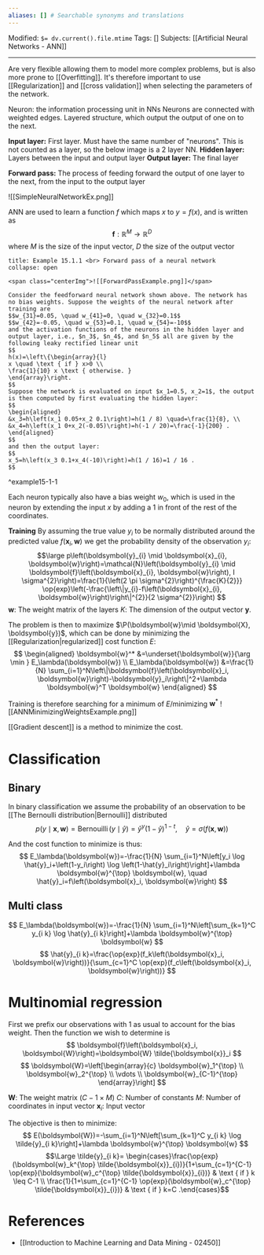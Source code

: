 ```yaml
---
aliases: [] # Searchable synonyms and translations
---
```

Modified: `$= dv.current().file.mtime`
Tags: []
Subjects: [[Artificial Neural Networks - ANN]]
****

Are very flexible allowing them to model more complex problems, but is also more prone to [[Overfitting]]. It's therefore important to use [[Regularization]] and [[cross validation]] when selecting the parameters of the network.

Neuron: the information processing unit in NNs
Neurons are connected with weighted edges.
Layered structure, which output the output of one on to the next.

**Input layer:** First layer. Must have the same number of "neurons". This is not counted as a layer, so the below image is a 2 layer NN.
**Hidden layer:** Layers between the input and output layer
**Output layer:** The final layer

**Forward pass:** The process of feeding forward the output of one layer to the next, from the input to the output layer

<span class="centerImg">![[SimpleNeuralNetworkEx.png]]</span>

ANN are used to learn a function $f$ which maps $x$ to $y=f(x)$, and is written as
$$
\boldsymbol{f}: \mathbb{R}^M \rightarrow \mathbb{R}^D
$$
where $M$ is the size of the input vector, $D$ the size of the output vector

````ad-example
title: Example 15.1.1 <br> Forward pass of a neural network
collapse: open

<span class="centerImg">![[ForwardPassExample.png]]</span>

Consider the feedforward neural network shown above. The network has no bias weights. Suppose the weights of the neural network after training are
$$w_{31}=0.05, \quad w_{41}=0, \quad w_{32}=0.1$$
$$w_{42}=-0.05, \quad w_{53}=0.1, \quad w_{54}=-10$$
and the activation functions of the neurons in the hidden layer and output layer, i.e., $n_3$, $n_4$, and $n_5$ all are given by the following leaky rectified linear unit
$$
h(x)=\left\{\begin{array}{l}
x \quad \text { if } x>0 \\
\frac{1}{10} x \text { otherwise. }
\end{array}\right.
$$
Suppose the network is evaluated on input $x_1=0.5, x_2=1$, the output is then computed by first evaluating the hidden layer:
$$
\begin{aligned}
&x_3=h\left(x_1 0.05+x_2 0.1\right)=h(1 / 8) \quad=\frac{1}{8}, \\
&x_4=h\left(x_1 0+x_2(-0.05)\right)=h(-1 / 20)=\frac{-1}{200} .
\end{aligned}
$$
and then the output layer:
$$
x_5=h\left(x_3 0.1+x_4(-10)\right)=h(1 / 16)=1 / 16 .
$$

````
^example15-1-1

Each neuron typically also have a bias weight $w_{0}$, which is used in the neuron by extending the input $x$ by adding a 1 in front of the rest of the coordinates.

**Training**
By assuming the true value $y_{i}$ to be normally distributed around the predicted value $f(\boldsymbol{x}_{i},\boldsymbol{w})$ we get the probability density of the observation $y_{i}$:
$$\large
p\left(\boldsymbol{y}_{i} \mid \boldsymbol{x}_{i}, \boldsymbol{w}\right)=\mathcal{N}\left(\boldsymbol{y}_{i} \mid \boldsymbol{f}\left(\boldsymbol{x}_{i}, \boldsymbol{w}\right), I \sigma^{2}\right)=\frac{1}{\left(2 \pi \sigma^{2}\right)^{\frac{K}{2}}} \op{exp}\left(-\frac{\left\|y_{i}-f\left(\boldsymbol{x}_{i}, \boldsymbol{w}\right)\right\|^{2}}{2 \sigma^{2}}\right)
$$
$\boldsymbol{w}:$ The weight matrix of the layers
$K:$ The dimension of the output vector $\boldsymbol{y}$.

The problem is then to maximize $\P(\boldsymbol{w}\mid \boldsymbol{X}, \boldsymbol{y})$, which can be done by minimizing the [[Regularization|regularized]] cost function $E$:
$$
\begin{aligned}
\boldsymbol{w}^* &=\underset{\boldsymbol{w}}{\arg \min } E_\lambda(\boldsymbol{w}) \\
E_\lambda(\boldsymbol{w}) &=\frac{1}{N} \sum_{i=1}^N\left\|\boldsymbol{f}\left(\boldsymbol{x}_i, \boldsymbol{w}\right)-\boldsymbol{y}_i\right\|^2+\lambda \boldsymbol{w}^T \boldsymbol{w}
\end{aligned}
$$

Training is therefore searching for a minimum of $E$/minimizing $\boldsymbol{w}^{*}$
<span class="centerImg">![[ANNMinimizingWeightsExample.png]]</span>

[[Gradient descent]] is a method to minimize the cost.

# Classification
## Binary
In binary classification we assume the probability of an observation to be [[The Bernoulli distribution|Bernoulli]] distributed
$$
p(y \mid \boldsymbol{x}, \boldsymbol{w})=\operatorname{Bernouilli}(y \mid \hat{y})=\hat{y}^y(1-\hat{y})^{1-t}, \quad \hat{y}=\sigma(f(\boldsymbol{x}, \boldsymbol{w}))
$$

And the cost function to minimize is thus:
$$
E_\lambda(\boldsymbol{w})=-\frac{1}{N} \sum_{i=1}^N\left[y_i \log \hat{y}_i+\left(1-y_i\right) \log \left(1-\hat{y}_i\right)\right]+\lambda \boldsymbol{w}^{\top} \boldsymbol{w}, \quad \hat{y}_i=f\left(\boldsymbol{x}_i, \boldsymbol{w}\right)
$$

## Multi class
$$
E_\lambda(\boldsymbol{w})=-\frac{1}{N} \sum_{i=1}^N\left[\sum_{k=1}^C y_{i k} \log \hat{y}_{i k}\right]+\lambda \boldsymbol{w}^{\top} \boldsymbol{w}
$$
$$
\hat{y}_{i k}=\frac{\op{exp}(f_k\left(\boldsymbol{x}_i, \boldsymbol{w}\right))}{\sum_{c=1}^C \op{exp}(f_c\left(\boldsymbol{x}_i, \boldsymbol{w}\right))}
$$

# Multinomial regression
First we prefix our observations with 1 as usual to account for the bias weight. Then the function we wish to determine is 
$$
\boldsymbol{f}\left(\boldsymbol{x}_i, \boldsymbol{W}\right)=\boldsymbol{W} \tilde{\boldsymbol{x}}_i
$$
$$
\boldsymbol{W}=\left[\begin{array}{c}
\boldsymbol{w}_1^{\top} \\
\boldsymbol{w}_2^{\top} \\
\vdots \\
\boldsymbol{w}_{C-1}^{\top}
\end{array}\right]
$$

$\boldsymbol{W}:$ The weight matrix ($C-1\times M$)
$C:$ Number of constants
$M:$ Number of coordinates in input vector
$\boldsymbol{x}_{i}:$ Input vector

The objective is then to minimize:
$$
E(\boldsymbol{W})=-\sum_{i=1}^N\left[\sum_{k=1}^C y_{i k} \log \tilde{y}_{i k}\right]+\lambda \boldsymbol{w}^{\top} \boldsymbol{w}
$$
$$\Large
\tilde{y}_{i k}= \begin{cases}\frac{\op{exp}(\boldsymbol{w}_k^{\top} \tilde{\boldsymbol{x}}_{i})}{1+\sum_{c=1}^{C-1} \op{exp}(\boldsymbol{w}_c^{\top} \tilde{\boldsymbol{x}}_{i})} & \text { if } k \leq C-1 \\ \frac{1}{1+\sum_{c=1}^{C-1} \op{exp}(\boldsymbol{w}_c^{\top} \tilde{\boldsymbol{x}}_{i})} & \text { if } k=C .\end{cases}$$





# References
- [[Introduction to Machine Learning and Data Mining - 02450]]